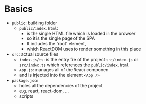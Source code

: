 # Basics
- `public`: building folder
  - `public/index.html`:
    - is the single HTML file which is loaded in the browser
    - so it is the single page of the SPA
    - It includes the 'root' element,
    - which ReactDOM uses to render something in this place 
- `src`: actual source files
  - `index.js/ts`: is the entry file of the project `src/index.js` or `src/index.ts` which references the `public/index.html`
  - `App.js`: manages all of the React component
  - and is injected into the element  `<App />` 
- `package.json`
  - holes all the dependencies of the project
  - e.g. react, react-dom, ...
  - scripts